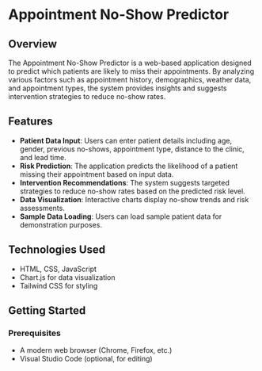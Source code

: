 # Appointment No-Show Predictor

## Overview
The Appointment No-Show Predictor is a web-based application designed to predict which patients are likely to miss their appointments. By analyzing various factors such as appointment history, demographics, weather data, and appointment types, the system provides insights and suggests intervention strategies to reduce no-show rates.

## Features
- **Patient Data Input**: Users can enter patient details including age, gender, previous no-shows, appointment type, distance to the clinic, and lead time.
- **Risk Prediction**: The application predicts the likelihood of a patient missing their appointment based on input data.
- **Intervention Recommendations**: The system suggests targeted strategies to reduce no-show rates based on the predicted risk level.
- **Data Visualization**: Interactive charts display no-show trends and risk assessments.
- **Sample Data Loading**: Users can load sample patient data for demonstration purposes.

## Technologies Used
- HTML, CSS, JavaScript
- Chart.js for data visualization
- Tailwind CSS for styling

## Getting Started

### Prerequisites
- A modern web browser (Chrome, Firefox, etc.)
- Visual Studio Code (optional, for editing)

